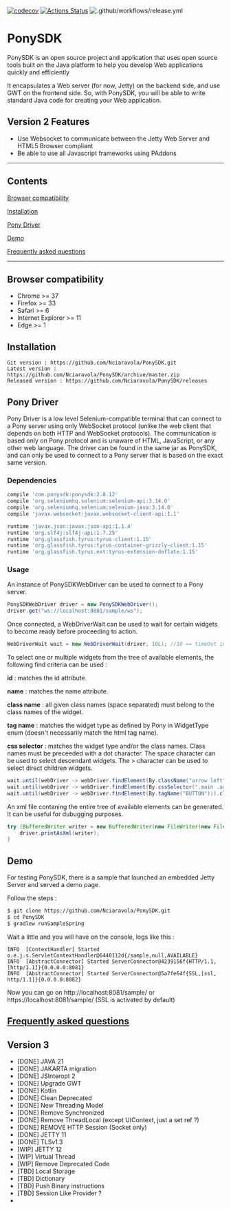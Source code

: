 [![codecov](https://codecov.io/gh/Nciaravola/PonySDK/branch/master/graph/badge.svg)](https://codecov.io/gh/Nciaravola/PonySDK)
[![Actions Status](https://github.com/Nciaravola/PonySDK/workflows/CI/badge.svg)](https://github.com/Nciaravola/PonySDK/actions)
![.github/workflows/release.yml](https://github.com/Nciaravola/PonySDK/workflows/.github/workflows/release.yml/badge.svg?branch=master)

# PonySDK

PonySDK is an open source project and application that uses open source tools built on the Java platform to help you
develop Web applications quickly and efficiently

It encapsulates a Web server (for now, Jetty) on the backend side, and use GWT on the frontend side.
So, with PonySDK, you will be able to write standard Java code for creating your Web application.

## Version 2 Features

- Use Websocket to communicate between the Jetty Web Server and HTML5 Browser compliant
- Be able to use all Javascript frameworks using PAddons

----

## Contents

[Browser compatibility](#browser-compatibility)

[Installation](#installation)

[Pony Driver](#pony-driver)

[Demo](#demo)

[Frequently asked questions](#frequently-asked-questions)

----

## Browser compatibility

- Chrome >= 37
- Firefox >= 33
- Safari >= 6
- Internet Explorer >= 11
- Edge >= 1

## Installation

```
Git version : https://github.com/Nciaravola/PonySDK.git
Latest version : https://github.com/Nciaravola/PonySDK/archive/master.zip
Released version : https://github.com/Nciaravola/PonySDK/releases
```

## Pony Driver

Pony Driver is a low level Selenium-compatible terminal that can connect to a Pony server using only WebSocket
protocol (unlike the web client that depends on both HTTP and WebSocket protocols).
The communication is based only on Pony protocol and is unaware of HTML, JavaScript, or any other web language.
The driver can be found in the same jar as PonySDK, and can only be used to connect to a Pony server that is based on
the exact same version.

### Dependencies

```gradle
compile 'com.ponysdk:ponysdk:2.8.12'
compile 'org.seleniumhq.selenium:selenium-api:3.14.0'
compile 'org.seleniumhq.selenium:selenium-java:3.14.0'
compile 'javax.websocket:javax.websocket-client-api:1.1'

runtime 'javax.json:javax.json-api:1.1.4'
runtime 'org.slf4j:slf4j-api:1.7.25'
runtime 'org.glassfish.tyrus:tyrus-client:1.15'
runtime 'org.glassfish.tyrus:tyrus-container-grizzly-client:1.15'
runtime 'org.glassfish.tyrus.ext:tyrus-extension-deflate:1.15'
```

### Usage

An instance of PonySDKWebDriver can be used to connect to a Pony server.

```java
PonySDKWebDriver driver = new PonySDKWebDriver();
driver.get("ws://localhost:8081/sample/ws");
```

Once connected, a WebDriverWait can be used to wait for certain widgets to become ready before proceeding to action.

```java
WebDriverWait wait = new WebDriverWait(driver, 10L); //10 == timeOut in seconds
```

To select one or multiple widgets from the tree of available elements, the following find criteria can be used :

**id** : matches the id attribute.

**name** : matches the name attribute.

**class name** : all given class names (space separated) must belong to the class names of the widget.

**tag name** : matches the widget type as defined by Pony in WidgetType enum (doesn't necessarily match the html tag
name).

**css selector** : matches the widget type and/or the class names. Class names must be preceeded with a dot character.
The space character can be used to select descendant widgets. The > character can be used to select direct children
widgets.

```java
wait.until(webDriver -> webDriver.findElement(By.className("arrow left")));
wait.until(webDriver -> webDriver.findElement(By.cssSelector(".main .auth>TEXTBOX.login"))).sendKeys("admin");
wait.until(webDriver -> webDriver.findElement(By.tagName("BUTTON"))).click();
```

An xml file contaning the entire tree of available elements can be generated. It can be useful for dubugging purposes.

```java
try (BufferedWriter writer = new BufferedWriter(new FileWriter(new File("pony_tree.xml")) {
	driver.printAsXml(writer);
}
```

## Demo

For testing PonySDK, there is a sample that launched an embedded Jetty Server and served a demo page.

Follow the steps :

```sh
$ git clone https://github.com/Nciaravola/PonySDK.git
$ cd PonySDK
$ gradlew runSampleSpring
```

Wait a little and you will have on the console, logs like this :

```
INFO  [ContextHandler] Started o.e.j.s.ServletContextHandler@6440112d{/sample,null,AVAILABLE}
INFO  [AbstractConnector] Started ServerConnector@4239156f{HTTP/1.1,[http/1.1]}{0.0.0.0:8081}
INFO  [AbstractConnector] Started ServerConnector@5a7fe64f{SSL,[ssl, http/1.1]}{0.0.0.0:8082}
```

Now you can go on http://localhost:8081/sample/ or https://localhost:8081/sample/ (SSL is activated by default)

## [Frequently asked questions](https://github.com/Nciaravola/PonySDK/wiki)


## Version 3

- [DONE] JAVA 21
- [DONE] JAKARTA migration
- [DONE] JSInteropt 2
- [DONE] Upgrade GWT
- [DONE] Kotlin
- [DONE] Clean Deprecated
- [DONE] New Threading Model
- [DONE] Remove Synchronized
- [DONE] Remove ThreadLocal (except UIContext, just a set ref ?)
- [DONE] REMOVE HTTP Session (Socket only)
- [DONE] JETTY 11
- [DONE] TLSv1.3
- [WIP] JETTY 12
- [WIP] Virtual Thread
- [WIP] Remove Deprecated Code
- [TBD] Local Storage
- [TBD] Dictionary
- [TBD] Push Binary instructions
- [TBD] Session Like Provider ?
- 

